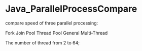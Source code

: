 # Java_ParallelProcessCompare
compare speed of three parallel processing:

Fork Join Pool
Thread Pool
General Multi-Thread

The number of thread from 2 to 64;
